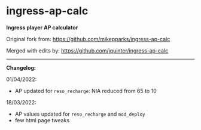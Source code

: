 ingress-ap-calc
===============

**Ingress player AP calculator**

Original fork from: https://github.com/mikepparks/ingress-ap-calc

Merged with edits by: https://github.com/jquinter/ingress-ap-calc

---

**Changelog:**

01/04/2022:
* AP updated for `reso_recharge`: NIA reduced from 65 to 10

18/03/2022: 
* AP values updated for `reso_recharge` and `mod_deploy`
* few html page tweaks
